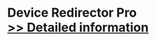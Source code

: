 # Device Redirector Pro<br />[>> Detailed information](https://secure.shareit.com/shareit/product.html?productid=300603900&affiliateid=200057808)